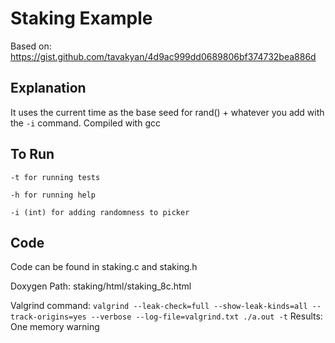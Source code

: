 # Staking Example

Based on: https://gist.github.com/tavakyan/4d9ac999dd0689806bf374732bea886d 

## Explanation
It uses the current time as the base seed for rand() + whatever you add with the `-i` command. Compiled with gcc

## To Run

`-t for running tests`


 `-h for running help`


 `-i (int) for adding randomness to picker`

## Code

Code can be found in staking.c and staking.h 


Doxygen Path: staking/html/staking_8c.html




Valgrind command: `valgrind --leak-check=full --show-leak-kinds=all --track-origins=yes --verbose --log-file=valgrind.txt ./a.out -t`
Results: One memory warning